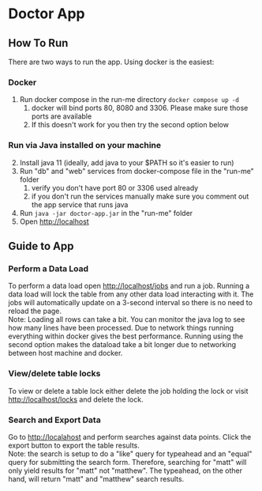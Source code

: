 # Doctor App

## How To Run
There are two ways to run the app. Using docker is the easiest:

### Docker
1. Run docker compose in the run-me directory `docker compose up -d`
   1. docker will bind ports 80, 8080 and 3306. Please make sure those ports are available
   2. If this doesn't work for you then try the second option below

### Run via Java installed on your machine
2. Install java 11 (ideally, add java to your $PATH so it's easier to run)
3. Run "db" and "web" services from docker-compose file in the "run-me" folder
   1. verify you don't have port 80 or 3306 used already
   2. if you don't run the services manually make sure you comment out the app service that runs java
4. Run `java -jar doctor-app.jar` in the "run-me" folder
5. Open [http://localhost](http://localhost)

## Guide to App
### Perform a Data Load
To perform a data load open [http://localhost/jobs](http://localhost/jobs) and run a job.
Running a data load will lock the table from any other data load interacting with it. 
The jobs will automatically update on a 3-second interval so there is no need to reload the page.  
Note: Loading all rows can take a bit. You can monitor the java log to see how many lines have been processed. 
Due to network things running everything within docker gives the best performance. Running using the second option
makes the dataload take a bit longer due to networking between host machine and docker.

### View/delete table locks
To view or delete a table lock either delete the job holding the lock or visit
[http://localhost/locks](http://localhost/locks) and delete the lock.

### Search and Export Data
Go to [http://localahost](http://localhost) and perform searches against data points.
Click the export button to export the table results.  
Note: the search is setup to do a "like" query for typeahead and an "equal" query for submitting the search form. Therefore, searching
for "matt" will only yield results for "matt" not "matthew". The typeahead, on the other hand, will return "matt" and "matthew" search results.
